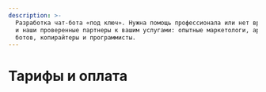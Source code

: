 ```yaml
---
description: >-
  Разработка чат-бота «под ключ». Нужна помощь профессионала или нет времени? Мы
  и наши проверенные партнеры к вашим услугами: опытные маркетологи, архитекторы
  ботов, копирайтеры и программисты.
---
```


# Тарифы и оплата

